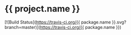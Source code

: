 {{ project.name }}
==================

[![Build Status](https://travis-ci.org/{{ package.name }}.svg?branch=master)](https://travis-ci.org/{{ package.name }})
